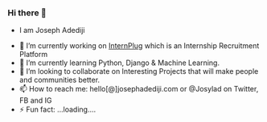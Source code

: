 ### Hi there 👋
* I am Joseph Adediji 

- 🔭 I’m currently working on [InternPlug](https://www.internplug.com) which is an Internship Recruitment Platform
- 🌱 I’m currently learning Python, Django & Machine Learning.
- 👯 I’m looking to collaborate on Interesting Projects that will make people and communities better. 
- 📫 How to reach me: hello[@]josephadediji.com or @Josylad on Twitter, FB and IG
- ⚡ Fun fact: ...loading....

<!--
**josylad/Josylad** is a ✨ _special_ ✨ repository because its `README.md` (this file) appears on your GitHub profile.

Here are some ideas to get you started:

- 🔭 I’m currently working on ...
- 🌱 I’m currently learning ...
- 👯 I’m looking to collaborate on ...
- 🤔 I’m looking for help with ...
- 💬 Ask me about ...
- 📫 How to reach me: ...
- 😄 Pronouns: ...
- ⚡ Fun fact: ...
-->
